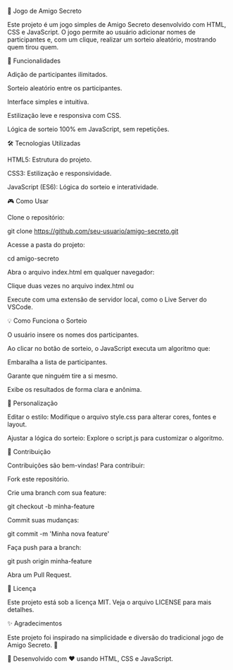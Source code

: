 🎁 Jogo de Amigo Secreto

Este projeto é um jogo simples de Amigo Secreto desenvolvido com HTML, CSS e JavaScript. O jogo permite ao usuário adicionar nomes de participantes e, com um clique, realizar um sorteio aleatório, mostrando quem tirou quem.

🚀 Funcionalidades

Adição de participantes ilimitados.

Sorteio aleatório entre os participantes.

Interface simples e intuitiva.

Estilização leve e responsiva com CSS.

Lógica de sorteio 100% em JavaScript, sem repetições.

🛠️ Tecnologias Utilizadas

HTML5: Estrutura do projeto.

CSS3: Estilização e responsividade.

JavaScript (ES6): Lógica do sorteio e interatividade.

🎮 Como Usar

Clone o repositório:

git clone https://github.com/seu-usuario/amigo-secreto.git

Acesse a pasta do projeto:

cd amigo-secreto

Abra o arquivo index.html em qualquer navegador:

Clique duas vezes no arquivo index.html ou

Execute com uma extensão de servidor local, como o Live Server do VSCode.

💡 Como Funciona o Sorteio

O usuário insere os nomes dos participantes.

Ao clicar no botão de sorteio, o JavaScript executa um algoritmo que:

Embaralha a lista de participantes.

Garante que ninguém tire a si mesmo.

Exibe os resultados de forma clara e anônima.

🎨 Personalização

Editar o estilo: Modifique o arquivo style.css para alterar cores, fontes e layout.

Ajustar a lógica do sorteio: Explore o script.js para customizar o algoritmo.

🤝 Contribuição

Contribuições são bem-vindas! Para contribuir:

Fork este repositório.

Crie uma branch com sua feature:

git checkout -b minha-feature

Commit suas mudanças:

git commit -m 'Minha nova feature'

Faça push para a branch:

git push origin minha-feature

Abra um Pull Request.

📄 Licença

Este projeto está sob a licença MIT. Veja o arquivo LICENSE para mais detalhes.

✨ Agradecimentos

Este projeto foi inspirado na simplicidade e diversão do tradicional jogo de Amigo Secreto. 🎉

🔗 Desenvolvido com ❤️ usando HTML, CSS e JavaScript.
